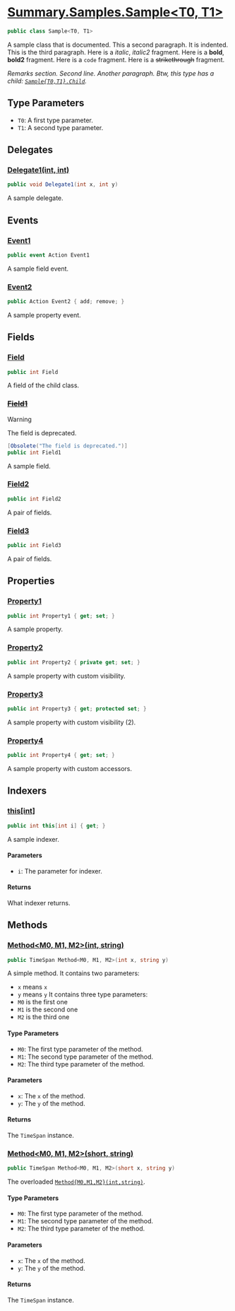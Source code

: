 # [Summary.Samples.Sample<T0, T1>](../src/Core/Samples/Sample.cs#L26)
```cs
public class Sample<T0, T1>
```

A sample class that is documented.
This a second paragraph.
It is indented.
This is the third paragraph.
Here is a _italic_, _italic2_ fragment.
Here is a **bold**, **bold2** fragment.
Here is a `code` fragment.
Here is a ~~strikethrough~~ fragment.

_Remarks section._
_Second line._
_Another paragraph._
_Btw, this type has a child: [`Sample{T0,T1}.Child`](./Sample{T0,T1}.Child.md)._

## Type Parameters
- `T0`: A first type parameter.
- `T1`: A second type parameter.

## Delegates
### [Delegate1(int, int)](../src/Core/Samples/Sample.cs#L44)
```cs
public void Delegate1(int x, int y)
```

A sample delegate.

## Events
### [Event1](../src/Core/Samples/Sample.cs#L91)
```cs
public event Action Event1
```

A sample field event.

### [Event2](../src/Core/Samples/Sample.cs#L96)
```cs
public Action Event2 { add; remove; }
```

A sample property event.

## Fields
### [Field](../src/Core/Samples/Sample.cs#L38)
```cs
public int Field
```

A field of the child class.

### [~~Field1~~](../src/Core/Samples/Sample.cs#L50)
> [!WARNING]
> The field is deprecated.

```cs
[Obsolete("The field is deprecated.")]
public int Field1
```

A sample field.

### [Field2](../src/Core/Samples/Sample.cs#L55)
```cs
public int Field2
```

A pair of fields.

### [Field3](../src/Core/Samples/Sample.cs#L55)
```cs
public int Field3
```

A pair of fields.

## Properties
### [Property1](../src/Core/Samples/Sample.cs#L60)
```cs
public int Property1 { get; set; }
```

A sample property.

### [Property2](../src/Core/Samples/Sample.cs#L65)
```cs
public int Property2 { private get; set; }
```

A sample property with custom visibility.

### [Property3](../src/Core/Samples/Sample.cs#L70)
```cs
public int Property3 { get; protected set; }
```

A sample property with custom visibility (2).

### [Property4](../src/Core/Samples/Sample.cs#L75)
```cs
public int Property4 { get; set; }
```

A sample property with custom accessors.

## Indexers
### [this[int]](../src/Core/Samples/Sample.cs#L86)
```cs
public int this[int i] { get; }
```

A sample indexer.

#### Parameters
- `i`: The parameter for indexer.

#### Returns
What indexer returns.

## Methods
### [Method<M0, M1, M2>(int, string)](../src/Core/Samples/Sample.cs#L118)
```cs
public TimeSpan Method<M0, M1, M2>(int x, string y)
```

A simple method.
It contains two parameters:
- `x` means `x`
- `y` means `y`
It contains three type parameters:
- `M0` is the first one
- `M1` is the second one
- `M2` is the third one

#### Type Parameters
- `M0`: The first type parameter of the method.
- `M1`: The second type parameter of the method.
- `M2`: The third type parameter of the method.

#### Parameters
- `x`: The `x` of the method.
- `y`: The `y` of the method.

#### Returns
The `TimeSpan` instance.

### [Method<M0, M1, M2>(short, string)](../src/Core/Samples/Sample.cs#L125)
```cs
public TimeSpan Method<M0, M1, M2>(short x, string y)
```

The overloaded [`Method{M0,M1,M2}(int,string)`](./Method{M0,M1,M2}(int,string).md).

#### Type Parameters
- `M0`: The first type parameter of the method.
- `M1`: The second type parameter of the method.
- `M2`: The third type parameter of the method.

#### Parameters
- `x`: The `x` of the method.
- `y`: The `y` of the method.

#### Returns
The `TimeSpan` instance.

